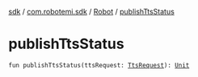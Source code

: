[sdk](../../index.md) / [com.robotemi.sdk](../index.md) / [Robot](index.md) / [publishTtsStatus](./publish-tts-status.md)

# publishTtsStatus

`fun publishTtsStatus(ttsRequest: `[`TtsRequest`](../-tts-request/index.md)`): `[`Unit`](https://kotlinlang.org/api/latest/jvm/stdlib/kotlin/-unit/index.html)